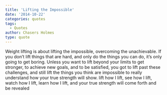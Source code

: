 ```yaml
---
title: 'Lifting the Impossible'
date: '2014-10-22'
categories: quotes
tags:
  - Quotes
author: Chasers Holmes
type: quote
---
```


Weight lifting is about lifting the impossible, overcoming the unachievable. If you don’t lift things that are hard, and only do the things you can do, it’s only going to get boring. Unless you want to lift beyond your limits to get stronger, to achieve new goals, and to be satisfied, you got to lift past these challenges, and still lift the things you think are impossible to really understand how your true strength will show. lift how I lift, see how I lift, watch how I lift, learn how I lift, and your true strength will come forth and be revealed
